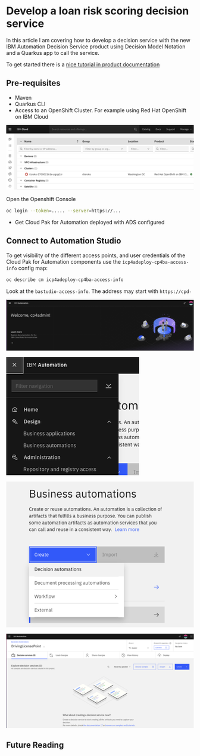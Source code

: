 # Develop a loan risk scoring decision service

In this article I am covering how to develop a decision service with the new IBM Automation
Decision Service product using Decision Model Notation and a Quarkus app to call the
service. 

To get started there is a [nice tutorial in product documentation](https://www.ibm.com/docs/en/cloud-paks/cp-biz-automation/21.0.x?topic=resources-getting-started-tutorial)

## Pre-requisites

* Maven
* Quarkus CLI
* Access to an OpenShift Cluster. For example using Red Hat OpenShift on IBM Cloud

 ![](./images/ic-rock-cluster.png)

 Open the Openshift Console

  ```sh
  oc login --token=..... --server=https://...
  ```

* Get Cloud Pak for Automation deployed with ADS configured

## Connect to Automation Studio

To get visibility of the different access points, and user credentials of the Cloud Pak for Automation components
use the `icp4adeploy-cp4ba-access-info` config map:

```sh
oc describe cm icp4adeploy-cp4ba-access-info 
```

Look at the `bastudio-access-info`. The address may start with `https://cpd-`

![](./images/cp4a-welcome.png)

![](./images/cp4a-biz-auto.png)

![](./images/create-dec-auto.png)

![](./images/ads-home-page.png)

## Future Reading